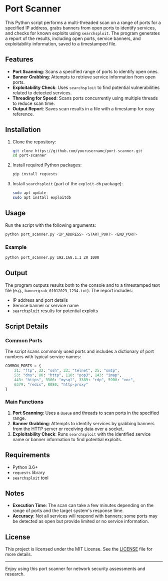 # Port Scanner

This Python script performs a multi-threaded scan on a range of ports for a specified IP address, grabs banners from open ports to identify services, and checks for known exploits using `searchsploit`. The program generates a report of the results, including open ports, service banners, and exploitability information, saved to a timestamped file.

## Features

- **Port Scanning**: Scans a specified range of ports to identify open ones.
- **Banner Grabbing**: Attempts to retrieve service information from open ports.
- **Exploitability Check**: Uses `searchsploit` to find potential vulnerabilities related to detected services.
- **Threading for Speed**: Scans ports concurrently using multiple threads to reduce scan time.
- **Output Report**: Saves scan results in a file with a timestamp for easy reference.

## Installation

1. Clone the repository:
   ```bash
   git clone https://github.com/yourusername/port-scanner.git
   cd port-scanner
   ```

2. Install required Python packages:
   ```bash
   pip install requests
   ```

3. Install `searchsploit` (part of the `exploit-db` package):
   ```bash
   sudo apt update
   sudo apt install exploitdb
   ```

## Usage

Run the script with the following arguments:
```bash
python port_scanner.py <IP_ADDRESS> <START_PORT> <END_PORT>
```

### Example
```bash
python port_scanner.py 192.168.1.1 20 1000
```

## Output

The program outputs results both to the console and to a timestamped text file (e.g., `bannergrab_01012023_1234.txt`). The report includes:
- IP address and port details
- Service banner or service name
- `searchsploit` results for potential exploits

## Script Details

### Common Ports
The script scans commonly used ports and includes a dictionary of port numbers with typical service names:
```python
COMMON_PORTS = {
    21: "ftp", 22: "ssh", 23: "telnet", 25: "smtp",
    53: "dns", 80: "http", 110: "pop3", 143: "imap",
    443: "https", 3306: "mysql", 3389: "rdp", 5900: "vnc",
    6379: "redis", 8080: "http-proxy"
}
```

### Main Functions

1. **Port Scanning**: Uses a `Queue` and threads to scan ports in the specified range.
2. **Banner Grabbing**: Attempts to identify services by grabbing banners from the HTTP server or receiving data over a socket.
3. **Exploitability Check**: Runs `searchsploit` with the identified service name or banner information to find potential exploits.

## Requirements

- Python 3.6+
- `requests` library
- `searchsploit` tool

## Notes

- **Execution Time**: The scan can take a few minutes depending on the range of ports and the target system's response time.
- **Accuracy**: Not all services will respond with banners; some ports may be detected as open but provide limited or no service information.

## License

This project is licensed under the MIT License. See the [LICENSE](LICENSE) file for more details.

---

Enjoy using this port scanner for network security assessments and research.
